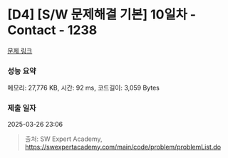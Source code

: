 # [D4] [S/W 문제해결 기본] 10일차 - Contact - 1238 

[문제 링크](https://swexpertacademy.com/main/code/problem/problemDetail.do?contestProbId=AV15B1cKAKwCFAYD) 

### 성능 요약

메모리: 27,776 KB, 시간: 92 ms, 코드길이: 3,059 Bytes

### 제출 일자

2025-03-26 23:06



> 출처: SW Expert Academy, https://swexpertacademy.com/main/code/problem/problemList.do
